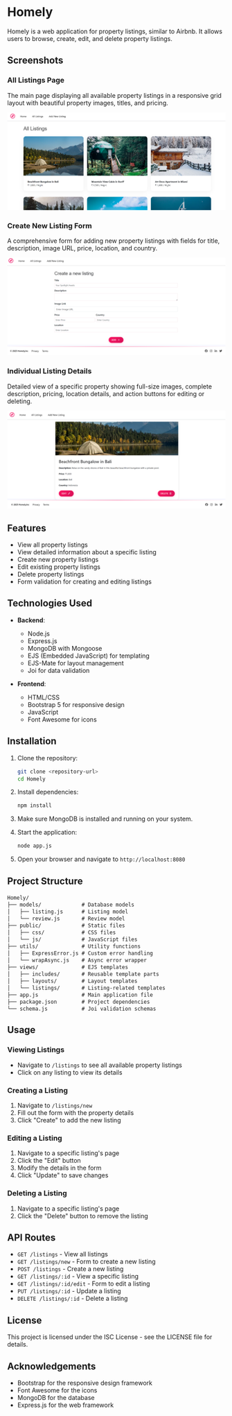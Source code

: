 # Homely

Homely is a web application for property listings, similar to Airbnb. It allows users to browse, create, edit, and delete property listings.

## Screenshots

### All Listings Page
The main page displaying all available property listings in a responsive grid layout with beautiful property images, titles, and pricing.

![All Listings Page](./screenshots/all-listings.png)

### Create New Listing Form
A comprehensive form for adding new property listings with fields for title, description, image URL, price, location, and country.

![Create New Listing](./screenshots/create-listing.png)

### Individual Listing Details
Detailed view of a specific property showing full-size images, complete description, pricing, location details, and action buttons for editing or deleting.

![Listing Details](./screenshots/listing-details.png)

## Features

- View all property listings
- View detailed information about a specific listing
- Create new property listings
- Edit existing property listings
- Delete property listings
- Form validation for creating and editing listings

## Technologies Used

- **Backend**:
  - Node.js
  - Express.js
  - MongoDB with Mongoose
  - EJS (Embedded JavaScript) for templating
  - EJS-Mate for layout management
  - Joi for data validation

- **Frontend**:
  - HTML/CSS
  - Bootstrap 5 for responsive design
  - JavaScript
  - Font Awesome for icons

## Installation

1. Clone the repository:
   ```bash
   git clone <repository-url>
   cd Homely
   ```

2. Install dependencies:
   ```bash
   npm install
   ```

3. Make sure MongoDB is installed and running on your system.

4. Start the application:
   ```bash
   node app.js
   ```

5. Open your browser and navigate to `http://localhost:8080`

## Project Structure

```
Homely/
├── models/             # Database models
│   ├── listing.js      # Listing model
│   └── review.js       # Review model
├── public/             # Static files
│   ├── css/            # CSS files
│   └── js/             # JavaScript files
├── utils/              # Utility functions
│   ├── ExpressError.js # Custom error handling
│   └── wrapAsync.js    # Async error wrapper
├── views/              # EJS templates
│   ├── includes/       # Reusable template parts
│   ├── layouts/        # Layout templates
│   └── listings/       # Listing-related templates
├── app.js              # Main application file
├── package.json        # Project dependencies
└── schema.js           # Joi validation schemas
```

## Usage

### Viewing Listings

- Navigate to `/listings` to see all available property listings
- Click on any listing to view its details

### Creating a Listing

1. Navigate to `/listings/new`
2. Fill out the form with the property details
3. Click "Create" to add the new listing

### Editing a Listing

1. Navigate to a specific listing's page
2. Click the "Edit" button
3. Modify the details in the form
4. Click "Update" to save changes

### Deleting a Listing

1. Navigate to a specific listing's page
2. Click the "Delete" button to remove the listing

## API Routes

- `GET /listings` - View all listings
- `GET /listings/new` - Form to create a new listing
- `POST /listings` - Create a new listing
- `GET /listings/:id` - View a specific listing
- `GET /listings/:id/edit` - Form to edit a listing
- `PUT /listings/:id` - Update a listing
- `DELETE /listings/:id` - Delete a listing

## License

This project is licensed under the ISC License - see the LICENSE file for details.

## Acknowledgements

- Bootstrap for the responsive design framework
- Font Awesome for the icons
- MongoDB for the database
- Express.js for the web framework
